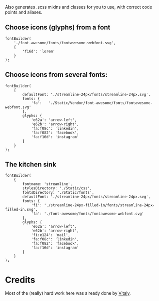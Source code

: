 Also generates .scss mixins and classes for you to use, with correct code points and aliases.

Choose icons (glyphs) from a font
---------------------------------

    fontBuilder(
        './font-awesome/fonts/fontawesome-webfont.svg',
        {
            'f16d': 'lorem'
        }
    );
    
Choose icons from several fonts:
--------------------------------

    fontBuilder(
        {
            defaultFont: './streamline-24px/fonts/streamline-24px.svg',
            fonts: {
                'fa':   './Static/Vendor/font-awesome/fonts/fontawesome-webfont.svg'
            },
            glyphs: {
                'e62a': 'arrow-left',
                'e62b': 'arrow-right',
                'fa:f08c': 'linkedin',
                'fa:f082': 'facebook',
                'fa:f16d': 'instagram'
            }
        }
    );
    
The kitchen sink
----------------

    fontBuilder(
        {
            fontname: 'streamline',
            stylesDirectory: './Static/css',
            fontsDirectory: './Static/fonts',
            defaultFont: './streamline-24px/fonts/streamline-24px.svg',
            fonts: {
                'fi': './streamline-24px-filled-in/fonts/streamline-24px-filled-in.svg',
                'fa': './font-awesome/fonts/fontawesome-webfont.svg'
            },
            glyphs: {
                'e62a': 'arrow-left',
                'e62b': 'arrow-right',
                'fi:e124': 'mail',
                'fa:f08c': 'linkedin',
                'fa:f082': 'facebook',
                'fa:f16d': 'instagram'
            }
        }
    );

Credits
=======

Most of the (really) hard work here was already done by [Vitaly](https://github.com/puzrin).